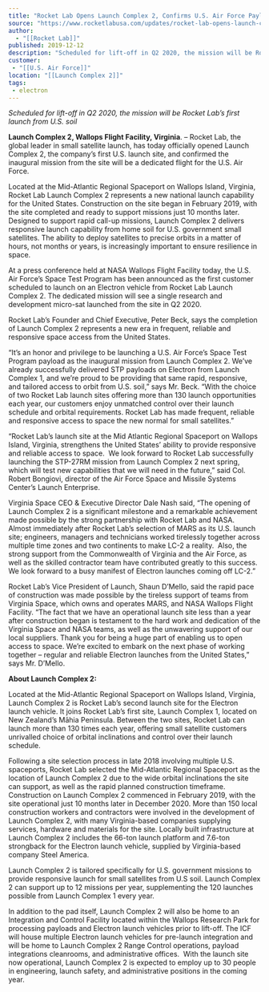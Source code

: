 ```yaml
---
title: "Rocket Lab Opens Launch Complex 2, Confirms U.S. Air Force Payload as First Electron Mission from U.S. Soil "
source: "https://www.rocketlabusa.com/updates/rocket-lab-opens-launch-complex-2-confirms-u-s-air-force-payload-as-first-electron-mission-from-u-s-soil/"
author:
  - "[[Rocket Lab]]"
published: 2019-12-12
description: "Scheduled for lift-off in Q2 2020, the mission will be Rocket Lab’s first launch from U.S. soil"
customer:
 - "[[U.S. Air Force]]"
location: "[[Launch Complex 2]]"
tags:
 - electron
---
```

*Scheduled for lift-off in Q2 2020, the mission will be Rocket Lab’s first launch from U.S. soil* 

**Launch Complex 2, Wallops Flight Facility, Virginia**. – Rocket Lab, the global leader in small satellite launch, has today officially opened Launch Complex 2, the company’s first U.S. launch site, and confirmed the inaugural mission from the site will be a dedicated flight for the U.S. Air Force.

Located at the Mid-Atlantic Regional Spaceport on Wallops Island, Virginia, Rocket Lab Launch Complex 2 represents a new national launch capability for the United States. Construction on the site began in February 2019, with the site completed and ready to support missions just 10 months later. Designed to support rapid call-up missions, Launch Complex 2 delivers responsive launch capability from home soil for U.S. government small satellites. The ability to deploy satellites to precise orbits in a matter of hours, not months or years, is increasingly important to ensure resilience in space.

At a press conference held at NASA Wallops Flight Facility today, the U.S. Air Force’s Space Test Program has been announced as the first customer scheduled to launch on an Electron vehicle from Rocket Lab Launch Complex 2. The dedicated mission will see a single research and development micro-sat launched from the site in Q2 2020.

Rocket Lab’s Founder and Chief Executive, Peter Beck, says the completion of Launch Complex 2 represents a new era in frequent, reliable and responsive space access from the United States.

“It’s an honor and privilege to be launching a U.S. Air Force’s Space Test Program payload as the inaugural mission from Launch Complex 2. We’ve already successfully delivered STP payloads on Electron from Launch Complex 1, and we’re proud to be providing that same rapid, responsive, and tailored access to orbit from U.S. soil,” says Mr. Beck. “With the choice of two Rocket Lab launch sites offering more than 130 launch opportunities each year, our customers enjoy unmatched control over their launch schedule and orbital requirements. Rocket Lab has made frequent, reliable and responsive access to space the new normal for small satellites.”

“Rocket Lab’s launch site at the Mid Atlantic Regional Spaceport on Wallops Island, Virginia, strengthens the United States’ ability to provide responsive and reliable access to space.  We look forward to Rocket Lab successfully launching the STP-27RM mission from Launch Complex 2 next spring, which will test new capabilities that we will need in the future,” said Col. Robert Bongiovi, director of the Air Force Space and Missile Systems Center’s Launch Enterprise.

Virginia Space CEO & Executive Director Dale Nash said, “The opening of Launch Complex 2 is a significant milestone and a remarkable achievement made possible by the strong partnership with Rocket Lab and NASA.  Almost immediately after Rocket Lab’s selection of MARS as its U.S. launch site; engineers, managers and technicians worked tirelessly together across multiple time zones and two continents to make LC-2 a reality.  Also, the strong support from the Commonwealth of Virginia and the Air Force, as well as the skilled contractor team have contributed greatly to this success.  We look forward to a busy manifest of Electron launches coming off LC-2.” 

Rocket Lab’s Vice President of Launch, Shaun D’Mello, said the rapid pace of construction was made possible by the tireless support of teams from Virginia Space, which owns and operates MARS, and NASA Wallops Flight Facility. “The fact that we have an operational launch site less than a year after construction began is testament to the hard work and dedication of the Virginia Space and NASA teams, as well as the unwavering support of our local suppliers. Thank you for being a huge part of enabling us to open access to space. We’re excited to embark on the next phase of working together – regular and reliable Electron launches from the United States,” says Mr. D’Mello. 

**About Launch Complex 2:**

Located at the Mid-Atlantic Regional Spaceport on Wallops Island, Virginia, Launch Complex 2 is Rocket Lab’s second launch site for the Electron launch vehicle. It joins Rocket Lab’s first site, Launch Complex 1, located on New Zealand’s Māhia Peninsula. Between the two sites, Rocket Lab can launch more than 130 times each year, offering small satellite customers unrivalled choice of orbital inclinations and control over their launch schedule.

Following a site selection process in late 2018 involving multiple U.S. spaceports, Rocket Lab selected the Mid-Atlantic Regional Spaceport as the location of Launch Complex 2 due to the wide orbital inclinations the site can support, as well as the rapid planned construction timeframe. Construction on Launch Complex 2 commenced in February 2019, with the site operational just 10 months later in December 2020. More than 150 local construction workers and contractors were involved in the development of Launch Complex 2, with many Virginia-based companies supplying services, hardware and materials for the site. Locally built infrastructure at Launch Complex 2 includes the 66-ton launch platform and 7.6-ton strongback for the Electron launch vehicle, supplied by Virginia-based company Steel America.

Launch Complex 2 is tailored specifically for U.S. government missions to provide responsive launch for small satellites from U.S soil. Launch Complex 2 can support up to 12 missions per year, supplementing the 120 launches possible from Launch Complex 1 every year.

In addition to the pad itself, Launch Complex 2 will also be home to an Integration and Control Facility located within the Wallops Research Park for processing payloads and Electron launch vehicles prior to lift-off. The ICF will house multiple Electron launch vehicles for pre-launch integration and will be home to Launch Complex 2 Range Control operations, payload integrations cleanrooms, and administrative offices.  With the launch site now operational, Launch Complex 2 is expected to employ up to 30 people in engineering, launch safety, and administrative positions in the coming year.